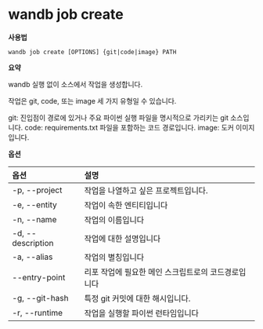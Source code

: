 
# wandb job create

**사용법**

`wandb job create [OPTIONS] {git|code|image} PATH`

**요약**

wandb 실행 없이 소스에서 작업을 생성합니다.

작업은 git, code, 또는 image 세 가지 유형일 수 있습니다.

git: 진입점이 경로에 있거나 주요 파이썬 실행 파일을 명시적으로 가리키는 git 소스입니다. code: requirements.txt 파일을 포함하는 코드 경로입니다. image: 도커 이미지입니다.

**옵션**

| **옵션** | **설명** |
| :--- | :--- |
| -p, --project | 작업을 나열하고 싶은 프로젝트입니다. |
| -e, --entity | 작업이 속한 엔티티입니다 |
| -n, --name | 작업의 이름입니다 |
| -d, --description | 작업에 대한 설명입니다 |
| -a, --alias | 작업의 별칭입니다 |
| --entry-point | 리포 작업에 필요한 메인 스크립트로의 코드경로입니다 |
| -g, --git-hash | 특정 git 커밋에 대한 해시입니다. |
| -r, --runtime | 작업을 실행할 파이썬 런타임입니다 |
